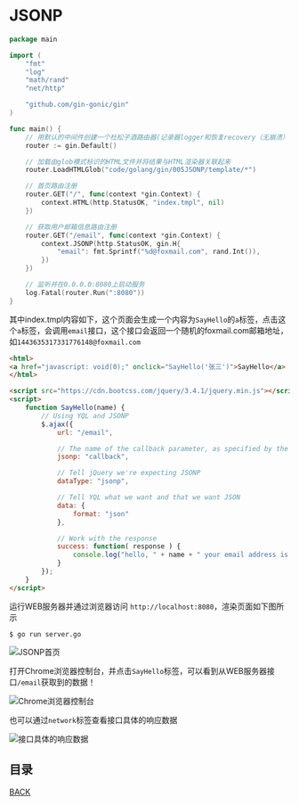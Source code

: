# JSONP

```go
package main

import (
	"fmt"
	"log"
	"math/rand"
	"net/http"

	"github.com/gin-gonic/gin"
)

func main() {
	// 用默认的中间件创建一个杜松子酒路由器(记录器logger和恢复recovery（无崩溃）中间件)
	router := gin.Default()

	// 加载由glob模式标识的HTML文件并将结果与HTML渲染器关联起来
	router.LoadHTMLGlob("code/golang/gin/005JSONP/template/*")

	// 首页路由注册
	router.GET("/", func(context *gin.Context) {
		context.HTML(http.StatusOK, "index.tmpl", nil)
	})

	// 获取用户邮箱信息路由注册
	router.GET("/email", func(context *gin.Context) {
		context.JSONP(http.StatusOK, gin.H{
			"email": fmt.Sprintf("%d@foxmail.com", rand.Int()),
		})
	})

	// 监听并在0.0.0.0:8080上启动服务
	log.Fatal(router.Run(":8080"))
}
```

其中index.tmpl内容如下，这个页面会生成一个内容为`SayHello`的`a`标签，点击这个`a`标签，会调用`email`接口，这个接口会返回一个随机的foxmail.com邮箱地址，如`1443635317331776148@foxmail.com`

```html
<html>
<a href="javascript: void(0);" onclick="SayHello('张三')">SayHello</a>
</html>

<script src="https://cdn.bootcss.com/jquery/3.4.1/jquery.min.js"></script>
<script>
    function SayHello(name) {
        // Using YQL and JSONP
        $.ajax({
            url: "/email",

            // The name of the callback parameter, as specified by the YQL service
            jsonp: "callback",

            // Tell jQuery we're expecting JSONP
            dataType: "jsonp",

            // Tell YQL what we want and that we want JSON
            data: {
                format: "json"
            },

            // Work with the response
            success: function( response ) {
                console.log("hello, " + name + " your email address is " + response.email)
            }
        });
    }
</script>
```

运行WEB服务器并通过浏览器访问 `http://localhost:8080`，渲染页面如下图所示

```shell
$ go run server.go
```

![JSONP首页](https://lucklit.oss-cn-beijing.aliyuncs.com/written/Snip20191217_58.png)

打开Chrome浏览器控制台，并点击`SayHello`标签，可以看到从WEB服务器接口`/email`获取到的数据！

![Chrome浏览器控制台](https://lucklit.oss-cn-beijing.aliyuncs.com/written/Snip20191217_59.png)

也可以通过`network`标签查看接口具体的响应数据

![接口具体的响应数据](https://lucklit.oss-cn-beijing.aliyuncs.com/written/Snip20191217_61.png)

## 目录

[BACK](../GinUse.md)